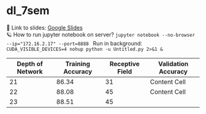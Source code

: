 # dl_7sem

:link: Link to slides: [Google Slides](https://docs.google.com/presentation/d/1NWr-d3fhXkgAbAeu5Y_-NrDJ9lEkdJzxDDdGLhlL6zI/edit#slide=id.g2faa6d5a37d_0_7) <br/>
:ringed_planet: How to run jupyter notebook on server?
`jupyter notebook --no-browser --ip="172.16.2.17" --port=8888 `
Run in background: `CUDA_VISIBLE_DEVICES=4 nohup python -u Untitled.py 2>&1 &`

| Depth of Network | Training Accuracy | Receptive Field | Validation Accuracy |
| ---------------- | ----------------- | --------------- | ------------------- |
|          21      | 86.34             |      31         | Content Cell        |
| 22               | 88.08             | 45              | Content Cell        |
|23                |      88.51             |      45         |                     |

